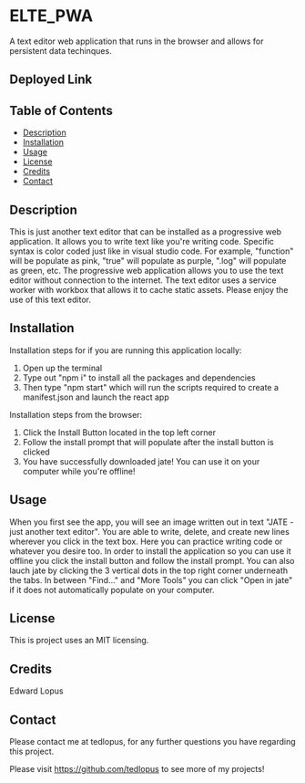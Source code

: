 # ELTE_PWA

A text editor web application that runs in the browser and allows for persistent data techinques.

## Deployed Link

## Table of Contents

- [Description](#description)
- [Installation](#installation)
- [Usage](#usage)
- [License](#license)
- [Credits](#credits)
- [Contact](#contact)

## Description

This is just another text editor that can be installed as a progressive web application. It allows you to write text like you're writing code. Specific syntax is color coded just like in visual studio code. For example, "function" will be populate as pink, "true" will populate as purple, ".log" will populate as green, etc. The progressive web application allows you to use the text editor without connection to the internet. The text editor uses a service worker with workbox that allows it to cache static assets. Please enjoy the use of this text editor.

## Installation

Installation steps for if you are running this application locally:

1. Open up the terminal
2. Type out "npm i" to install all the packages and dependencies
3. Then type "npm start" which will run the scripts required to create a manifest.json and launch the react app

Installation steps from the browser:

1. Click the Install Button located in the top left corner
2. Follow the install prompt that will populate after the install button is clicked
3. You have successfully downloaded jate! You can use it on your computer while you're offline!

## Usage

When you first see the app, you will see an image written out in text "JATE - just another text editor". You are able to write, delete, and create new lines wherever you click in the text box. Here you can practice writing code or whatever you desire too. In order to install the application so you can use it offline you click the install button and follow the install prompt. You can also lauch jate by clicking the 3 vertical dots in the top right corner underneath the tabs. In between "Find..." and "More Tools" you can click "Open in jate" if it does not automatically populate on your computer.

## License

This is project uses an MIT licensing.

## Credits

Edward Lopus

## Contact

Please contact me at tedlopus, for any further questions you have regarding this project.

Please visit https://github.com/tedlopus to see more of my projects!
